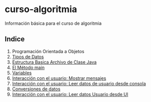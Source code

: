 # curso-algoritmia
Información básica para el curso de algoritmia

## Indice
01. Programación Orientada a Objetos
02. [Tipos de Datos](02.tipos.md)
03. [Estructura Basica Archivo de Clase Java](03.EstructuraBasicaArchivo.md)
04. [El Método main](04.ElMetodoMain.md)
05. [Variables](05.Variables.md)
06. [Interacción con el usuario: Mostrar mensajes](06.MostrarMensajes.md)
07. [Interacción con el usuario: Leer datos de usuario desde consola](07.LeerDatosUsuario.md)
08. [Conversiones de datos](08.ConversionesDatos.md)
09. [Interacción con el usuario: Leer datos Usuario desde UI](09.LeerDatosUsuario_UI.md)
